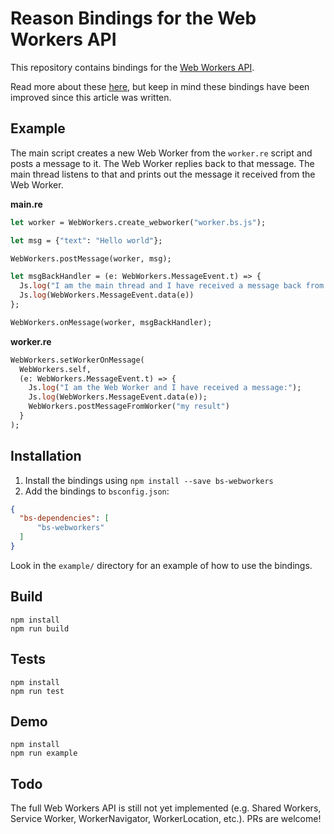 # Reason Bindings for the Web Workers API 

This repository contains bindings for the [Web Workers API](https://developer.mozilla.org/en-US/docs/Web/API/Web_Workers_API/).

Read more about these [here](http://davidgom.es/2017/12/23/reasonml-webworkers-bindings.html), but keep in mind these bindings have been improved since this article was written.

## Example

The main script creates a new Web Worker from the `worker.re` script and posts a message to it. The Web Worker replies back to that message. The main thread listens to that and prints out the message it received from the Web Worker.

**main.re**
```ocaml
let worker = WebWorkers.create_webworker("worker.bs.js");

let msg = {"text": "Hello world"};

WebWorkers.postMessage(worker, msg);

let msgBackHandler = (e: WebWorkers.MessageEvent.t) => {
  Js.log("I am the main thread and I have received a message back from the worker:");
  Js.log(WebWorkers.MessageEvent.data(e))
};

WebWorkers.onMessage(worker, msgBackHandler);
```

**worker.re**
```ocaml
WebWorkers.setWorkerOnMessage(
  WebWorkers.self,
  (e: WebWorkers.MessageEvent.t) => {
    Js.log("I am the Web Worker and I have received a message:");
    Js.log(WebWorkers.MessageEvent.data(e));
    WebWorkers.postMessageFromWorker("my result")
  }
);
```

## Installation

1. Install the bindings using `npm install --save bs-webworkers`
2. Add the bindings to `bsconfig.json`:

```json
{
  "bs-dependencies": [
      "bs-webworkers"
  ]
}
```

Look in the `example/` directory for an example of how to use the bindings.

## Build
```
npm install
npm run build
```

## Tests
```
npm install
npm run test
```

## Demo
```
npm install
npm run example
```

## Todo

The full Web Workers API is still not yet implemented (e.g. Shared Workers, Service Worker, WorkerNavigator, WorkerLocation, etc.). PRs are welcome!